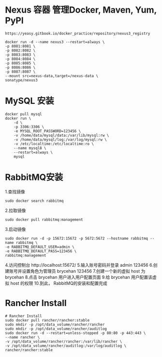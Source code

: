 # Nexus 容器 管理Docker, Maven, Yum, PyPI
```
https://yeasy.gitbook.io/docker_practice/repository/nexus3_registry

docker run -d --name nexus3 --restart=always \
-p 8081:8081 \
-p 8082:8082 \
-p 8083:8083 \
-p 8084:8084 \
-p 8085:8085 \
-p 8086:8086 \
-p 8087:8087 \
--mount src=nexus-data,target=/nexus-data \
sonatype/nexus3
```
# MySQL 安装
```
docker pull mysql
docker run \
    -d \
    -p 3306:3306 \
    -e MYSQL_ROOT_PASSWORD=123456 \
    -v /home/data/mysql/data:/var/lib/mysql:rw \
    -v /home/data/mysql/log:/var/log/mysql:rw \
    -v /etc/localtime:/etc/localtime:ro \
    --name mysql8 \
    --restart=always \
    mysql
```
# RabbitMQ安装
1.查找镜像
```
sudo docker search rabbitmq
```
2.拉取镜像
```
sudo docker pull rabbitmq:management
```
3.启动镜像
```
sudo docker run -d -p 15672:15672 -p 5672:5672 --hostname rabbitmq --name rabbitmq \
-e RABBITMQ_DEFAULT_USER=admin \
-e RABBITMQ_DEFAULT_PASS=123456 \
rabbitmq:management
```
4.访问控制台 http://localhost:15672/
5.输入账号密码并登录 admin 123456
6.创建账号并设置角色为管理员 brycehan 123456
7.创建一个新的虚拟 host 为 brycehan
8.点击 brycehan 用户进入用户配置页面
9.给 brycehan 用户配置该虚拟 host 的权限
10.到此， RabbitMQ的安装和配置完成
# Rancher Install 
```
# Rancher Install 
sudo docker pull rancher/rancher:stable
sudo mkdir -p /opt/data_volume/rancher/rancher
sudo mkdir -p /opt/data_volume/rancher/auditlog
sudo docker run -d --restart=unless-stopped -p 80:80 -p 443:443 \
--name rancher \
-v /opt/data_volume/rancher/rancher:/var/lib/rancher \
-v /opt/data_volume/rancher/auditlog:/var/log/auditlog \
rancher/rancher:stable
```